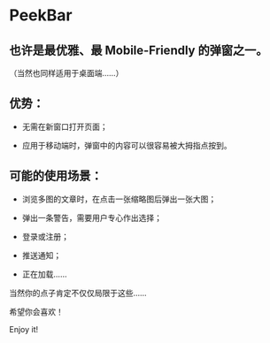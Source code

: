 # PeekBar

## 也许是最优雅、最 Mobile-Friendly 的弹窗之一。

（当然也同样适用于桌面端……）

## 优势：

- 无需在新窗口打开页面；

- 应用于移动端时，弹窗中的内容可以很容易被大拇指点按到。

## 可能的使用场景：

- 浏览多图的文章时，在点击一张缩略图后弹出一张大图；

- 弹出一条警告，需要用户专心作出选择；

- 登录或注册；

- 推送通知；

- 正在加载……

当然你的点子肯定不仅仅局限于这些……

希望你会喜欢！

Enjoy it!